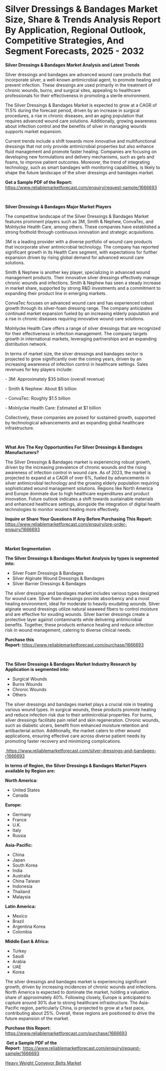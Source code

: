 <p><h1>Silver Dressings & Bandages Market Size, Share & Trends Analysis Report By Application, Regional Outlook, Competitive Strategies, And Segment Forecasts, 2025 - 2032</h1></p><p><strong>Silver Dressings & Bandages Market Analysis and Latest Trends</strong></p>
<p><p>Silver dressings and bandages are advanced wound care products that incorporate silver, a well-known antimicrobial agent, to promote healing and prevent infection. These dressings are used primarily in the treatment of chronic wounds, burns, and surgical sites, appealing to healthcare professionals for their effectiveness in promoting a sterile environment. </p><p>The Silver Dressings & Bandages Market is expected to grow at a CAGR of 11.5% during the forecast period, driven by an increase in surgical procedures, a rise in chronic diseases, and an aging population that requires advanced wound care solutions. Additionally, growing awareness about infection control and the benefits of silver in managing wounds supports market expansion. </p><p>Current trends include a shift towards more innovative and multifunctional dressings that not only provide antimicrobial properties but also enhance fluid management and promote faster healing. Companies are focusing on developing new formulations and delivery mechanisms, such as gels and foams, to improve patient outcomes. Moreover, the trend of integrating technology, such as smart bandages with monitoring capabilities, is likely to shape the future landscape of the silver dressings and bandages market.</p></p>
<p><strong>Get a Sample PDF of the Report:&nbsp;</strong> <a href="https://www.reliablemarketforecast.com/enquiry/request-sample/1666693?utm_campaign=2740&utm_medium=2&utm_source=Github&utm_content=ia&utm_term=08032025&utm_id=silver-dressings-bandages">https://www.reliablemarketforecast.com/enquiry/request-sample/1666693</a></p>
<p>&nbsp;</p>
<p><strong>Silver Dressings & Bandages Major Market Players</strong></p>
<p><p>The competitive landscape of the Silver Dressings & Bandages Market features prominent players such as 3M, Smith & Nephew, ConvaTec, and Molnlycke Health Care, among others. These companies have established a strong foothold through continuous innovation and strategic acquisitions.</p><p>3M is a leading provider with a diverse portfolio of wound care products that incorporate silver antimicrobial technology. The company has reported significant growth in its Health Care segment, with expectations for further expansion driven by rising global demand for advanced wound care solutions.</p><p>Smith & Nephew is another key player, specializing in advanced wound management products. Their innovative silver dressings effectively manage chronic wounds and infections. Smith & Nephew has seen a steady increase in market share, supported by strong R&D investments and a commitment to expanding their product line in emerging markets.</p><p>ConvaTec focuses on advanced wound care and has experienced robust growth through its silver-foam dressing range. The company anticipates continued market expansion fueled by an increasing elderly population and a rise in chronic diseases requiring innovative wound care solutions.</p><p>Molnlycke Health Care offers a range of silver dressings that are recognized for their effectiveness in infection management. The company targets growth in international markets, leveraging partnerships and an expanding distribution network.</p><p>In terms of market size, the silver dressings and bandages sector is projected to grow significantly over the coming years, driven by an increasing awareness of infection control in healthcare settings. Sales revenues for key players include:</p><p>- 3M: Approximately $35 billion (overall revenue)</p><p>- Smith & Nephew: About $5 billion</p><p>- ConvaTec: Roughly $1.5 billion</p><p>- Molnlycke Health Care: Estimated at $1 billion</p><p>Collectively, these companies are poised for sustained growth, supported by technological advancements and an expanding global healthcare infrastructure.</p></p>
<p>&nbsp;</p>
<p><strong>What Are The Key Opportunities For Silver Dressings & Bandages Manufacturers?</strong></p>
<p><p>The Silver Dressings & Bandages market is experiencing robust growth, driven by the increasing prevalence of chronic wounds and the rising awareness of infection control in wound care. As of 2023, the market is projected to expand at a CAGR of over 6%, fueled by advancements in silver antimicrobial technology and the growing elderly population requiring sophisticated wound management solutions. Regions like North America and Europe dominate due to high healthcare expenditures and product innovation. Future outlook indicates a shift towards sustainable materials and enhanced healthcare settings, alongside the integration of digital health technologies to monitor wound healing more effectively.</p></p>
<p><strong>Inquire or Share Your Questions If Any Before Purchasing This Report:</strong> <a href="https://www.reliablemarketforecast.com/enquiry/pre-order-enquiry/1666693?utm_campaign=2740&utm_medium=2&utm_source=Github&utm_content=ia&utm_term=08032025&utm_id=silver-dressings-bandages">https://www.reliablemarketforecast.com/enquiry/pre-order-enquiry/1666693</a></p>
<p>&nbsp;</p>
<p><strong>Market Segmentation</strong></p>
<p><strong>The Silver Dressings & Bandages Market Analysis by types is segmented into:</strong></p>
<p><ul><li>Silver Foam Dressings & Bandages</li><li>Silver Alginate Wound Dressings & Bandages</li><li>Silver Barrier Dressings & Bandages</li></ul></p>
<p><p>The silver dressings and bandages market includes various types designed for wound care. Silver foam dressings provide absorbency and a moist healing environment, ideal for moderate to heavily exudating wounds. Silver alginate wound dressings utilize natural seaweed fibers to control moisture and are effective for exuding wounds. Silver barrier dressings create a protective layer against contaminants while delivering antimicrobial benefits. Together, these products enhance healing and reduce infection risk in wound management, catering to diverse clinical needs.</p></p>
<p><strong>Purchase this Report:&nbsp;</strong><a href="https://www.reliablemarketforecast.com/purchase/1666693?utm_campaign=2740&utm_medium=2&utm_source=Github&utm_content=ia&utm_term=08032025&utm_id=silver-dressings-bandages">https://www.reliablemarketforecast.com/purchase/1666693</a></p>
<p>&nbsp;</p>
<p><strong>The Silver Dressings & Bandages Market Industry Research by Application is segmented into:</strong></p>
<p><ul><li>Surgical Wounds</li><li>Burns Wounds</li><li>Chronic Wounds</li><li>Others</li></ul></p>
<p><p>The silver dressings and bandages market plays a crucial role in treating various wound types. In surgical wounds, these products promote healing and reduce infection risk due to their antimicrobial properties. For burns, silver dressings facilitate pain relief and skin regeneration. Chronic wounds, such as diabetic ulcers, benefit from enhanced moisture retention and antibacterial action. Additionally, the market caters to other wound applications, ensuring effective care across diverse patient needs by promoting faster recovery and minimizing complications.</p></p>
<p><a href="https://www.reliablemarketforecast.com/silver-dressings-and-bandages-r1666693?utm_campaign=2740&utm_medium=2&utm_source=Github&utm_content=ia&utm_term=08032025&utm_id=silver-dressings-bandages">&nbsp;https://www.reliablemarketforecast.com/silver-dressings-and-bandages-r1666693</a></p>
<p><strong>In terms of Region, the Silver Dressings & Bandages Market Players available by Region are:</strong></p>
<p>
    <p> <strong> North America: </strong>
        <ul>
            <li>United States</li>
            <li>Canada</li>
        </ul>
        </p> 
    <p> <strong> Europe: </strong>
        <ul>
            <li>Germany</li>
            <li>France</li>
            <li>U.K.</li>
            <li>Italy</li>
            <li>Russia</li>
        </ul>
        </p> 
    <p> <strong> Asia-Pacific: </strong>
        <ul>
            <li>China</li>
            <li>Japan</li>
            <li>South Korea</li>
            <li>India</li>
            <li>Australia</li>
            <li>China Taiwan</li>
            <li>Indonesia</li>
            <li>Thailand</li>
            <li>Malaysia</li>
        </ul>
        </p> 
    <p> <strong> Latin America: </strong>
        <ul>
            <li>Mexico</li>
            <li>Brazil</li>
            <li>Argentina Korea</li>
            <li>Colombia</li>
        </ul>
        </p> 
    <p> <strong> Middle East & Africa: </strong>
        <ul>
            <li>Turkey</li>
            <li>Saudi</li>
            <li>Arabia</li>
            <li>UAE</li>
            <li>Korea</li>
        </ul>
    </p>
    </p>
<p><p>The silver dressings and bandages market is experiencing significant growth, driven by increasing incidences of chronic wounds and infections. North America is expected to dominate the market, holding a valuation share of approximately 40%. Following closely, Europe is anticipated to capture around 30% due to strong healthcare infrastructure. The Asia-Pacific region, particularly China, is projected to grow at a fast pace, contributing about 25%. Overall, these regions are positioned to drive the future expansion of the market.</p></p>
<p><strong>Purchase this Report: </strong><a href="https://www.reliablemarketforecast.com/purchase/1666693?utm_campaign=2740&utm_medium=2&utm_source=Github&utm_content=ia&utm_term=08032025&utm_id=silver-dressings-bandages">https://www.reliablemarketforecast.com/purchase/1666693</a></p>
<p>&nbsp;<strong>Get a Sample PDF of the Report:&nbsp;&nbsp;</strong><a href="https://www.reliablemarketforecast.com/enquiry/request-sample/1666693?utm_campaign=2740&utm_medium=2&utm_source=Github&utm_content=ia&utm_term=08032025&utm_id=silver-dressings-bandages">https://www.reliablemarketforecast.com/enquiry/request-sample/1666693</a></p>
<p><strong></strong></p>
<p><p><a href="https://github.com/vjorelaclliv/Market-Research-Report-List-1/blob/main/heavy-weight-conveyor-belts-market.md?utm_campaign=2740&utm_medium=2&utm_source=Github&utm_content=ia&utm_term=08032025&utm_id=silver-dressings-bandages">Heavy Weight Conveyor Belts Market</a></p></p>